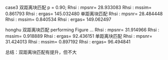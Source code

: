 case3 双距离块匹配
p = 0.90; 
Rhsi : mpsnr= 28.933083 
Rhsi : mssim= 0.861793 
Rhsi : ergas= 145.032480 
单距离块匹配
Rhsi : mpsnr= 28.484448 
Rhsi : mssim= 0.840534 
Rhsi : ergas= 149.062497 


honghu 双距离块匹配
performing Figure ... 
Rhsi : mpsnr= 31.914966 
Rhsi : mssim= 0.918889 
Rhsi : ergas= 92.436151 
单距离块匹配
Rhsi : mpsnr= 31.424013 
Rhsi : mssim= 0.897192 
Rhsi : ergas= 96.494841 

总结：双距离块匹配有提升，但不大